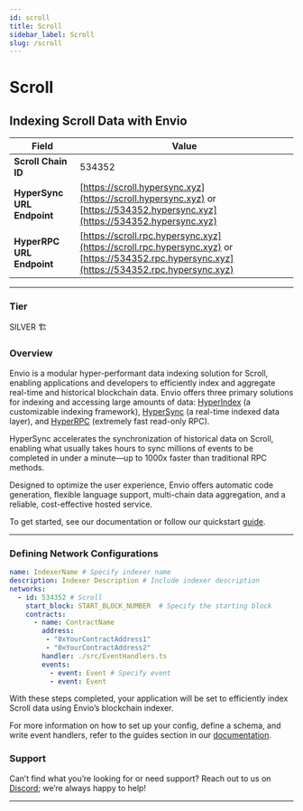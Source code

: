 ```yaml
---
id: scroll
title: Scroll
sidebar_label: Scroll
slug: /scroll
---
```


# Scroll

## Indexing Scroll Data with Envio

| **Field**                     | **Value**                                                                                          |
|-------------------------------|----------------------------------------------------------------------------------------------------|
| **Scroll Chain ID**     | 534352                                                                                            |
| **HyperSync URL Endpoint**    | [https://scroll.hypersync.xyz](https://scroll.hypersync.xyz) or [https://534352.hypersync.xyz](https://534352.hypersync.xyz) |
| **HyperRPC URL Endpoint**     | [https://scroll.rpc.hypersync.xyz](https://scroll.rpc.hypersync.xyz) or [https://534352.rpc.hypersync.xyz](https://534352.rpc.hypersync.xyz) |

---

### Tier

SILVER 🏗️

### Overview

Envio is a modular hyper-performant data indexing solution for Scroll, enabling applications and developers to efficiently index and aggregate real-time and historical blockchain data. Envio offers three primary solutions for indexing and accessing large amounts of data: [HyperIndex](/docs/HyperIndex/overview) (a customizable indexing framework), [HyperSync](/docs/HyperSync/overview) (a real-time indexed data layer), and [HyperRPC](/docs/HyperSync/overview-hyperrpc) (extremely fast read-only RPC).

HyperSync accelerates the synchronization of historical data on Scroll, enabling what usually takes hours to sync millions of events to be completed in under a minute—up to 1000x faster than traditional RPC methods.

Designed to optimize the user experience, Envio offers automatic code generation, flexible language support, multi-chain data aggregation, and a reliable, cost-effective hosted service.

To get started, see our documentation or follow our quickstart [guide](/docs/HyperIndex/contract-import).

---

### Defining Network Configurations

```yaml
name: IndexerName # Specify indexer name
description: Indexer Description # Include indexer description
networks:
  - id: 534352 # Scroll  
    start_block: START_BLOCK_NUMBER  # Specify the starting block
    contracts:
      - name: ContractName
        address:
         - "0xYourContractAddress1"
         - "0xYourContractAddress2"
        handler: ./src/EventHandlers.ts
        events:
          - event: Event # Specify event
          - event: Event
```

With these steps completed, your application will be set to efficiently index Scroll data using Envio’s blockchain indexer.

For more information on how to set up your config, define a schema, and write event handlers, refer to the guides section in our [documentation](/docs/HyperIndex/configuration-file).

### Support

Can’t find what you’re looking for or need support? Reach out to us on [Discord](https://discord.com/invite/Q9qt8gZ2fX); we’re always happy to help!

---
